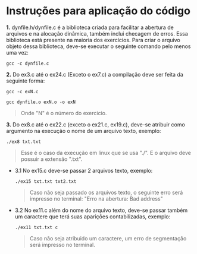 # Instruções para aplicação do código

**1.** dynfile.h/dynfile.c é a biblioteca criada para facilitar a abertura de arquivos e na alocação dinâmica, também inclui checagem de erros. Essa 
biblioteca está presente na maioria dos exercícios.
Para criar o arquivo objeto dessa biblioteca, deve-se executar o seguinte comando pelo menos uma vez:
 
   ```gcc -c dynfile.c```

**2.** Do ex3.c até o ex24.c (Exceto o ex7.c) a compilação deve ser feita da seguinte forma:
  
 ```gcc -c exN.c```
  
  ```gcc dynfile.o exN.o -o exN```
    
  > Onde "N" é o número do exercicio. 

**3.** Do ex8.c até o ex22.c (exceto o ex21.c, ex19.c), deve-se atribuir como argumento na execução o nome de um arquivo texto, exemplo:
  
  ```./ex8 txt.txt```

  > Esse é o caso da execução em linux que se usa "./". E o arquivo deve possuir a extensão ".txt".
  
   
  - 3.1 No ex15.c deve-se passar 2 arquivos texto, exemplo:

      ```./ex15 txt.txt txt2.txt```

    > Caso não seja passado os arquivos texto, o seguinte erro será impresso no terminal:
    "Erro na abertura: Bad address"

  - 3.2 No ex11.c além do nome do arquivo texto, deve-se passar também um caractere que terá suas aparições contabilizadas, exemplo:
  
    ```./ex11 txt.txt c```
    > Caso não seja atribuido um caractere, um erro de segmentação será impresso no terminal.
